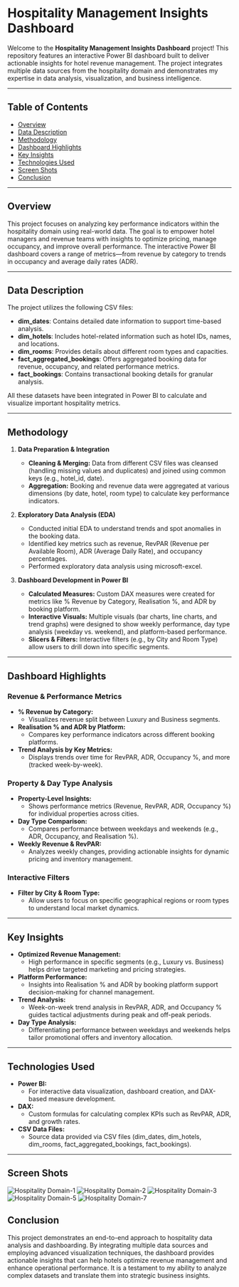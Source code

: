# Hospitality Management Insights Dashboard

Welcome to the **Hospitality Management Insights Dashboard** project! This repository features an interactive Power BI dashboard built to deliver actionable insights for hotel revenue management. The project integrates multiple data sources from the hospitality domain and demonstrates my expertise in data analysis, visualization, and business intelligence.

---

## Table of Contents

- [Overview](#overview)
- [Data Description](#data-description)
- [Methodology](#methodology)
- [Dashboard Highlights](#dashboard-highlights)
- [Key Insights](#key-insights)
- [Technologies Used](#technologies-used)
- [Screen Shots](#screen-shots)
- [Conclusion](#conclusion)

---

## Overview

This project focuses on analyzing key performance indicators within the hospitality domain using real-world data. The goal is to empower hotel managers and revenue teams with insights to optimize pricing, manage occupancy, and improve overall performance. The interactive Power BI dashboard covers a range of metrics—from revenue by category to trends in occupancy and average daily rates (ADR).

---

## Data Description

The project utilizes the following CSV files:

- **dim_dates**: Contains detailed date information to support time-based analysis.
- **dim_hotels**: Includes hotel-related information such as hotel IDs, names, and locations.
- **dim_rooms**: Provides details about different room types and capacities.
- **fact_aggregated_bookings**: Offers aggregated booking data for revenue, occupancy, and related performance metrics.
- **fact_bookings**: Contains transactional booking details for granular analysis.

All these datasets have been integrated in Power BI to calculate and visualize important hospitality metrics.

---

## Methodology

1. **Data Preparation & Integration**  
   - **Cleaning & Merging:** Data from different CSV files was cleansed (handling missing values and duplicates) and joined using common keys (e.g., hotel_id, date).
   - **Aggregation:** Booking and revenue data were aggregated at various dimensions (by date, hotel, room type) to calculate key performance indicators.

2. **Exploratory Data Analysis (EDA)**  
   - Conducted initial EDA to understand trends and spot anomalies in the booking data.
   - Identified key metrics such as revenue, RevPAR (Revenue per Available Room), ADR (Average Daily Rate), and occupancy percentages.
   - Performed exploratory data analysis using microsoft-excel.

3. **Dashboard Development in Power BI**  
   - **Calculated Measures:** Custom DAX measures were created for metrics like % Revenue by Category, Realisation %, and ADR by booking platform.
   - **Interactive Visuals:** Multiple visuals (bar charts, line charts, and trend graphs) were designed to show weekly performance, day type analysis (weekday vs. weekend), and platform-based performance.
   - **Slicers & Filters:** Interactive filters (e.g., by City and Room Type) allow users to drill down into specific segments.

---

## Dashboard Highlights

### Revenue & Performance Metrics
- **% Revenue by Category:**  
  - Visualizes revenue split between Luxury and Business segments.
- **Realisation % and ADR by Platform:**  
  - Compares key performance indicators across different booking platforms.
- **Trend Analysis by Key Metrics:**  
  - Displays trends over time for RevPAR, ADR, Occupancy %, and more (tracked week-by-week).

### Property & Day Type Analysis
- **Property-Level Insights:**  
  - Shows performance metrics (Revenue, RevPAR, ADR, Occupancy %) for individual properties across cities.
- **Day Type Comparison:**  
  - Compares performance between weekdays and weekends (e.g., ADR, Occupancy, and Realisation %).
- **Weekly Revenue & RevPAR:**  
  - Analyzes weekly changes, providing actionable insights for dynamic pricing and inventory management.

### Interactive Filters
- **Filter by City & Room Type:**  
  - Allow users to focus on specific geographical regions or room types to understand local market dynamics.

---

## Key Insights

- **Optimized Revenue Management:**  
  - High performance in specific segments (e.g., Luxury vs. Business) helps drive targeted marketing and pricing strategies.
- **Platform Performance:**  
  - Insights into Realisation % and ADR by booking platform support decision-making for channel management.
- **Trend Analysis:**  
  - Week-on-week trend analysis in RevPAR, ADR, and Occupancy % guides tactical adjustments during peak and off-peak periods.
- **Day Type Analysis:**  
  - Differentiating performance between weekdays and weekends helps tailor promotional offers and inventory allocation.

---

## Technologies Used

- **Power BI:**  
  - For interactive data visualization, dashboard creation, and DAX-based measure development.
- **DAX:**  
  - Custom formulas for calculating complex KPIs such as RevPAR, ADR, and growth rates.
- **CSV Data Files:**  
  - Source data provided via CSV files (dim_dates, dim_hotels, dim_rooms, fact_aggregated_bookings, fact_bookings).

---

## Screen Shots

![Hospitality Domain-1](https://github.com/user-attachments/assets/6f202a3d-c227-490d-a9c1-83a88730ebbf)
![Hospitality Domain-2](https://github.com/user-attachments/assets/e69deff6-541b-4833-9af6-3210ffed520a)
![Hospitality Domain-3](https://github.com/user-attachments/assets/3397c8d1-b84a-41c2-8c87-d06c9b9b256a)
![Hospitality Domain-5](https://github.com/user-attachments/assets/eab76a0d-55d8-4475-bcd8-6cfe9c24910d)
![Hospitality Domain-7](https://github.com/user-attachments/assets/02c6b086-b7e8-4bcb-890c-69f002f9adab)

## Conclusion

This project demonstrates an end-to-end approach to hospitality data analysis and dashboarding. By integrating multiple data sources and employing advanced visualization techniques, the dashboard provides actionable insights that can help hotels optimize revenue management and enhance operational performance. It is a testament to my ability to analyze complex datasets and translate them into strategic business insights.
